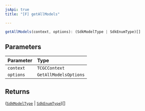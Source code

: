 ```yaml
---
jsApi: true
title: "[F] getAllModels"

---
```

```ts
getAllModels(context, options): (SdkModelType | SdkEnumType)[]
```

## Parameters

| Parameter | Type |
| :------ | :------ |
| `context` | `TCGCContext` |
| `options` | `GetAllModelsOptions` |

## Returns

([`SdkModelType`](../interfaces/SdkModelType.md) \| [`SdkEnumType`](../interfaces/SdkEnumType.md))[]
